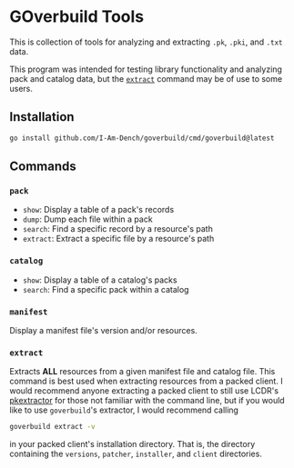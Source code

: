 # GOverbuild Tools

This is collection of tools for analyzing and extracting `.pk`, `.pki`, and `.txt` data.

This program was intended for testing library functionality and analyzing pack and catalog data, but the [`extract`](#extract) command may be of use to some users.

## Installation

```bash
go install github.com/I-Am-Dench/goverbuild/cmd/goverbuild@latest
```

## Commands

### `pack`

- `show`: Display a table of a pack's records
- `dump`: Dump each file within a pack
- `search`: Find a specific record by a resource's path
- `extract`: Extract a specific file by a resource's path

### `catalog`

- `show`: Display a table of a catalog's packs
- `search`: Find a specific pack within a catalog

### `manifest`

Display a manifest file's version and/or resources.

### `extract`

Extracts **ALL** resources from a given manifest file and catalog file. This command is best used when extracting resources from a packed client. I would recommend anyone extracting a packed client to still use LCDR's [pkextractor](https://github.com/lcdr/utils) for those not familiar with the command line, but if you would like to use `goverbuild`'s extractor, I would recommend calling

```bash
goverbuild extract -v
```

in your packed client's installation directory. That is, the directory containing the `versions`, `patcher`, `installer`, and `client` directories.